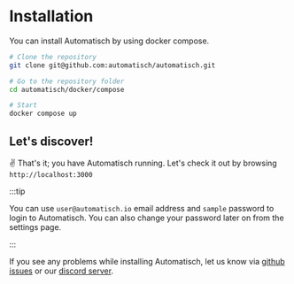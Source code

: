 # Installation

You can install Automatisch by using docker compose.

```bash
# Clone the repository
git clone git@github.com:automatisch/automatisch.git

# Go to the repository folder
cd automatisch/docker/compose

# Start
docker compose up
```

## Let's discover!

✌️ That's it; you have Automatisch running. Let's check it out by browsing `http://localhost:3000`

:::tip

You can use `user@automatisch.io` email address and `sample` password to login to Automatisch. You can also change your password later on from the settings page.

:::

If you see any problems while installing Automatisch, let us know via [github issues](#) or our [discord server](https://discord.gg/dJSah9CVrC).
